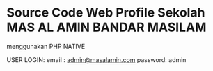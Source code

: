# Source Code Web Profile Sekolah MAS AL AMIN BANDAR MASILAM

menggunakan PHP NATIVE

USER LOGIN:
email : admin@masalamin.com
password: admin